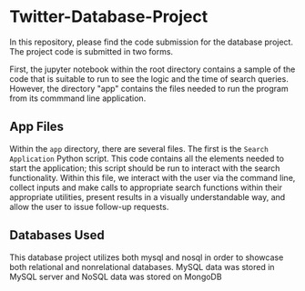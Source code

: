 # Twitter-Database-Project

In this repository, please find the code submission for the database project. The project code is submitted in two forms. 

First, the jupyter notebook within the root directory contains a sample of the code that is suitable to run to see the logic and the time of search queries. However, the directory "app" contains the files needed to run the program from its commmand line application.

## App Files
Within the `app` directory, there are several files. The first is the `Search Application` Python script. This code contains all the elements needed to start the application; this script should be run to interact with the search functionality. Within this file, we interact with the user via the command line, collect inputs and make calls to appropriate search functions within their appropriate utilities, present results in a visually understandable way, and allow the user to issue follow-up requests.

## Databases Used

This database project utilizes both mysql and nosql in order to showcase both relational and nonrelational databases. MySQL data was stored in MySQL server and NoSQL data was stored on MongoDB

